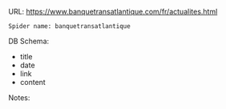 URL: https://www.banquetransatlantique.com/fr/actualites.html

    Spider name: banquetransatlantique

DB Schema:
- title
- date
- link
- content

Notes:
